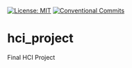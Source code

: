 [![License: MIT](https://img.shields.io/badge/license-MIT-purple.svg)](https://opensource.org/licenses/MIT)
[![Conventional Commits](https://img.shields.io/badge/Conventional%20Commits-1.0.0-yellow.svg)](https://conventionalcommits.org)

# hci_project
Final HCI Project
